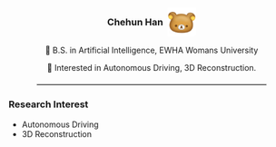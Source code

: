 <div align="center">
  <h3 style="display: flex; align-items: center; justify-content: center; gap: 8px;">
    Chehun Han 
    <img src="kuma.jpg" width="50" height="50" style="vertical-align: middle;" />
  </h3>

  <p>🏫 B.S. in Artificial Intelligence, EWHA Womans University</p>
  <p>🚗 Interested in Autonomous Driving, 3D Reconstruction.</p>


  <hr style="width: 80%; border: 1px solid lightgray; margin: 20px auto;">
</div>

### Research Interest 

- Autonomous Driving
- 3D Reconstruction
